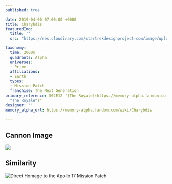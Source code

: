 ```yaml
---
published: true

date: 2019-04-06 07:00:00 +0000
title: Charybdis
featuredImg:
  title: ''
  src: "https://res.cloudinary.com/startrekdesignproject-com/image/upload/v1554868246/Charybdis.png"

taxonomy:
  time: 2000s
  quadrants: Alpha
  universes:
  - Prime
  affiliations:
  - Earth
  types:
  - Mission Patch
  franchise: The Next Generation
primary_reference: S02E12 "[The Royale](https://memory-alpha.fandom.com/wiki/The_Royale
  "The Royale")"
designer: ''
memory_alpha_url: https://memory-alpha.fandom.com/wiki/Charybdis

---
```

## Cannon Image

![](https://res.cloudinary.com/startrekdesignproject-com/image/upload/v1554594920/Charybdis1.jpg)

## Similarity

![Direct Homage to the Apollo 17 Mission Patch](https://res.cloudinary.com/startrekdesignproject-com/image/upload/v1554594921/ApolloXVII.png "Apollo XVII Mission Patch")